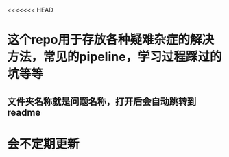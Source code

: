 <<<<<<< HEAD
# 这个repo用于存放各种疑难杂症的解决方法，常见的pipeline，学习过程踩过的坑等等
## 文件夹名称就是问题名称，打开后会自动跳转到readme

会不定期更新
=======
